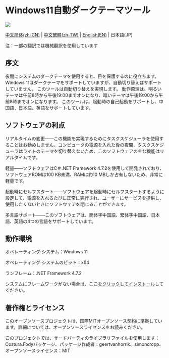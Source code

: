 # Windows11自動ダークテーマツール

![](https://shields.io/badge/license-MIT-green)

[中文简体(zh-CN)](https://gitee.com/melon_studio/darkmode/blob/master/README.md) | [中文繁體(zh-TW)](https://gitee.com/melon_studio/darkmode/blob/master/README_zh-TW.md) | [English(EN)](https://gitee.com/melon_studio/darkmode/blob/master/README_EN.md) | 日本語(JP)

注：一部の翻訳では機械翻訳を使用しています

## 序文

夜間にシステムのダークテーマを使用すると、目を保護するのに役立ちます。 Windows 11はダークテーマをサポートしていますが、自動切り替えはサポートしていません。 このツールは自動切り替えを実現します。 動作原理は、明るいテーマは午前8時から午後19:00までオンになり、暗いテーマは午後19:00から午前8時までオンになります。 このツールは、起動時の自己起動をサポートし、中国語、日本語、英語をサポートしています。



## ソフトウェアの利点

リアルタイムの変更——この機能を実現するためにタスクスケジューラを使用することはお勧めしません。コンピュータの電源を入れた後の夜間、タスクスケジューラはライトのテーマを切り替えないため、このソフトウェアの主な機能はリアルタイムです。

軽量——ソフトウェアはC＃.NET Framework 4.7.2を使用して開発されており、ソフトウェアROMは100 KB未満、RAMは約10 MBしか占有しないため、非常に軽量です。

起動時にセルフスタート——ソフトウェアを起動時にセルフスタートするように設定して、電源を入れるたびに正常に実行され、ユーザーにサービスを提供し、使用したくないときにソフトウェアを閉じることができます。

多言語サポート——このソフトウェアは、簡体字中国語、繁体字中国語、日本語、英語の4つの言語をサポートしています。



## 動作環境

オペレーティング·システム：Windows 11

オペレーティング·システムのビット：x64

ランフレーム：.NET Framework 4.7.2

システムにフレームワークがない場合は、[ここをクリックしてインストール](https://dotnet.microsoft.com/en-us/download/dotnet-framework/thank-you/net472-web-installer)してください。



## 著作権とライセンス

このオープンソースプロジェクトは、国際MITオープンソース契約に準拠しています。詳細については、オープンソースライセンスをお読みください。

このプロジェクトでは、サードパーティのライブラリファイルを使用します：Costura.Fodyパッケージ、パッケージ作成者：geertvanhorrik、simoncropp、オープンソースライセンス：MIT